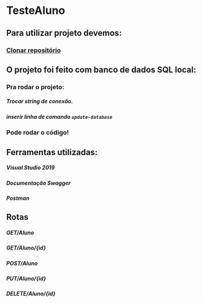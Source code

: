 # TesteAluno

## Para utilizar projeto devemos:

### [Clonar repositório](https://github.com/Josucka/TesteAluno.git)


## O projeto foi feito com banco de dados SQL local:

### Pra rodar o projeto:

##### Trocar string de conexão.
##### inserir linha de comando ```update-database```

### Pode rodar o código!

## Ferramentas utilizadas:

##### Visual Studio 2019
##### Documentação Swagger
##### Postman

## Rotas

##### GET/Aluno 
##### GET/Aluno/{id}
##### POST/Aluno
##### PUT/Aluno/{id}
##### DELETE/Aluno/{id}

